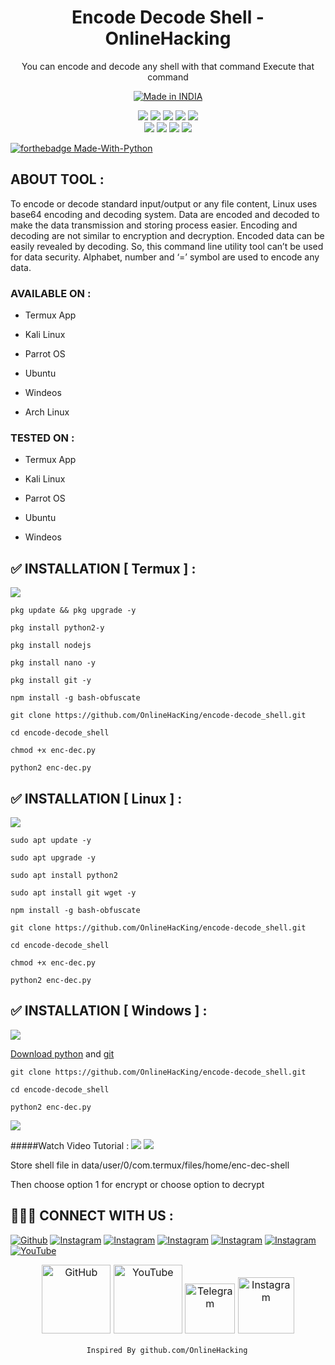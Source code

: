 <h1 align="center">Encode Decode Shell - OnlineHacking</h1>
<p align="center">
  You can encode and decode any shell with that command Execute that command
</p>
<p align="center">
<a href="https://www.onlinehacking.in/"><img title="Made in INDIA" src="https://img.shields.io/badge/MADE%20IN-INDIA-SCRIPT?colorA=%23ff8100&colorB=%23017e40&colorC=%23ff0000&style=for-the-badge"></a>
</p>

</p>


<p align="center">
    <img src="https://img.shields.io/badge/Version-1.1-blue?style=for-the-badge&color=blue">
     <img src="https://img.shields.io/github/stars/OnlineHacKing/encode-decode_shell?style=for-the-badge&color=magenta">
  <img src="https://img.shields.io/github/forks/OnlineHacKing/encode-decode_shell?color=cyan&style=for-the-badge&color=purple">
  <img src="https://img.shields.io/github/issues/OnlineHacKing/encode-decode_shell?color=red&style=for-the-badge">
    <img src="https://img.shields.io/github/license/OnlineHacKing/encode-decode_shell?style=for-the-badge&color=blue">
<br>
    <img src="https://img.shields.io/badge/Author-SUMAN-green?style=flat-square">
    <img src="https://img.shields.io/badge/Open%20Source-No-orange?style=flat-square">
    <img src="https://img.shields.io/badge/Maintained-Yes-cyan?style=flat-square">
    <img src="https://img.shields.io/badge/Written%20In-Shell-blue?style=flat-square">
</p>


[![forthebadge Made-With-Python](http://ForTheBadge.com/images/badges/made-with-python.svg)](https://www.python.org/)


<p align="center">

</p>


## ABOUT TOOL :

To encode or decode standard input/output or any file content, Linux uses base64 encoding and decoding system. Data are encoded and decoded to make the data transmission and storing process easier. Encoding and decoding are not similar to encryption and decryption. Encoded data can be easily revealed by decoding. So, this command line utility tool can’t be used for data security. Alphabet, number and ‘=’ symbol are used to encode any data.

### AVAILABLE ON :

* Termux App

* Kali Linux

* Parrot OS

* Ubuntu

* Windeos

* Arch Linux


### TESTED ON :

* Termux App

* Kali Linux
 
* Parrot OS
 
* Ubuntu

* Windeos


## ✅ INSTALLATION [ Termux ] :

<a href="https://t.me/onlinehacking"><img src="https://img.shields.io/badge/Android-3DDC84?style=for-the-badge&logo=android&logoColor=white"></a>
```
pkg update && pkg upgrade -y

pkg install python2-y

pkg install nodejs

pkg install nano -y

pkg install git -y

npm install -g bash-obfuscate

git clone https://github.com/OnlineHacKing/encode-decode_shell.git

cd encode-decode_shell

chmod +x enc-dec.py

python2 enc-dec.py
```


## ✅ INSTALLATION [ Linux ] :

<a href="https://t.me/onlinehacking"><img src="https://img.shields.io/badge/-kali%20linux-lightgrey"></a>

```
sudo apt update -y

sudo apt upgrade -y

sudo apt install python2

sudo apt install git wget -y

npm install -g bash-obfuscate

git clone https://github.com/OnlineHacKing/encode-decode_shell.git

cd encode-decode_shell

chmod +x enc-dec.py

python2 enc-dec.py
```

## ✅ INSTALLATION [ Windows ] :

<a href="https://t.me/onlinehacking"><img src="https://img.shields.io/badge/Windows-0078D6?style=for-the-badge&logo=windows&logoColor=white"></a>

[Download python](https://www.python.org/downloads/) and [git](https://git-scm.com/downloads)

```
git clone https://github.com/OnlineHacKing/encode-decode_shell.git

cd encode-decode_shell

python2 enc-dec.py
```

<a href="https://t.me/onlinehacking"><img src="https://img.shields.io/badge/Telegram-2CA5E0?style=for-the-badge&logo=telegram&logoColor=white"></a>

#####Watch Video Tutorial : 
<a href=""><img src="https://img.shields.io/badge/Video%20Tutorial-red.svg?logo=Youtube"></a>
<a href="https://t.me/onlinehacking"><img src="https://img.shields.io/badge/Reprt%20Bugs-greeen.svg?logo=Bugs"></a>


Store shell file in data/user/0/com.termux/files/home/enc-dec-shell

Then choose option 1 for encrypt or choose option to decrypt


## 👨🏻‍💻 CONNECT WITH US :


<a href="https://github.com/OnlineHacKing"><img title="Github" src="https://img.shields.io/badge/Online-hacking-brightgreen?style=for-the-badge&logo=github"></a>
[![Instagram](https://img.shields.io/badge/INSTAGRAM-FOLLOW-red?style=for-the-badge&logo=instagram)](https://www.instagram.com/suman333mondal/)
[![Instagram](https://img.shields.io/badge/WEBSITE-VISIT-yellow?style=for-the-badge&logo=blogger)](https://www.onlinehacking.xyz)
[![Instagram](https://img.shields.io/badge/LINKEDIN-CONNECT-red?style=for-the-badge&logo=linkedin)](https://www.linkedin.com/in/sumam333mondal/)
[![Instagram](https://img.shields.io/badge/FACEBOOK-LIKE-red?style=for-the-badge&logo=facebook)](https://fb.com/adminonlinehacking)
[![Instagram](https://img.shields.io/badge/TELEGRAM-CHANNEL-red?style=for-the-badge&logo=telegram)](https://telegram.dog/OnlineHacking)
<a href="https://www.youtube.com/channel/UC8pmZJAlagdZ7bb0TBlogYw"><img title="YouTube" src="https://img.shields.io/badge/YouTube-Online Hacking-red?style=for-the-badge&logo=Youtube"></a>



<p style="box-sizing: border-box; color: #24292e; font-family: -apple-system, BlinkMacSystemFont, &quot;Segoe UI&quot;, Helvetica, Arial, sans-serif, &quot;Apple Color Emoji&quot;, &quot;Segoe UI Emoji&quot;; font-size: 16px; margin-bottom: 16px; margin-top: 0px; text-align: center;"><a href="https://github.com/OnlineHacking/" style="background-color: initial; box-sizing: border-box; text-decoration-line: none;"><img alt="GitHub" height="110" src="https://user-images.githubusercontent.com/64035221/96459220-834c7e00-123f-11eb-8417-534058a7ba62.png" style="background-color: var(--color-bg-primary); border-style: none; box-sizing: initial; max-width: 100%;" width="110" />&nbsp;</a><a href="https://www.youtube.com/channel/UC8pmZJAlagdZ7bb0TBlogYw" rel="nofollow" style="background-color: initial; box-sizing: border-box; text-decoration-line: none;"><img alt="YouTube" height="110" src="https://user-images.githubusercontent.com/64035221/96456596-4f238e00-123c-11eb-821e-85e9aaa3faec.png" style="background-color: var(--color-bg-primary); border-style: none; box-sizing: initial; max-width: 100%;" width="110" />&nbsp;</a><a href="https://telegram.dog/OnlineHacking" rel="nofollow" style="background-color: initial; box-sizing: border-box; text-decoration-line: none;"><img alt="Telegram" height="80" src="https://user-images.githubusercontent.com/64035221/96461243-c576bf00-1241-11eb-8fdf-139b4859bfb0.png" style="background-color: var(--color-bg-primary); border-style: none; box-sizing: initial; max-width: 100%;" width="80" />&nbsp;</a><a href="https://www.instagram.com/suman333mondal/" rel="nofollow" style="background-color: initial; box-sizing: border-box; text-decoration-line: none;"><img alt="Instagram" height="90" src="https://user-images.githubusercontent.com/64035221/96461629-3d44e980-1242-11eb-8691-46dd14355085.png" style="background-color: var(--color-bg-primary); border-style: none; box-sizing: initial; max-width: 100%;" width="90" /></a></p>



                     Inspired By github.com/OnlineHacking
